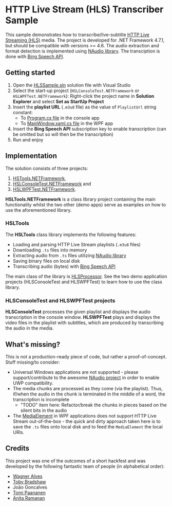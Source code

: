 HTTP Live Stream (HLS) Transcriber Sample
=========================================

This sample demonstrates how to transcribe/live-subtitle
[HTTP Live Streaming (HLS)](https://en.wikipedia.org/wiki/HTTP_Live_Streaming) media.
The project is developed for .NET Framework 4.7.1, but should be compatible with versions >= 4.6.
The audio extraction and format detection is implemented using
[NAudio library](https://github.com/naudio/NAudio). The transciption is done with
[Bing Speech API](https://azure.microsoft.com/en-us/services/cognitive-services/speech/).

## Getting started ##

1. Open the [HLSSample.sln](/HLSSample.sln) solution file with Visual Studio
2. Select the start-up project (`HSLConsoleTest.NETFramework` or `HSLWPFTest.NETFramework`):
   Right-click the project name in **Solution Explorer** and select **Set as StartUp Project**
3. Insert the **playlist URL** (`.m3u8` file) as the value of `PlaylistUrl` string constant:
    * To [Program.cs file](/HLSConsoleTest.NETFramework/Program.cs#L11) in the console app 
    * To [MainWindow.xaml.cs file](/HLSWPFTest.NETFramework/MainWindow.xaml.cs#L17) in the WPF app
4. Insert the **Bing Speech API** subscription key to enable transcription (can be omitted but so will then be the transcription)
5. Run and enjoy

## Implementation ##

The solution consists of three projects:
1. [HSTools.NETFramework](/HLSTools.NETFramework),
2. [HSLConsoleTest.NETFramework](/HLSConsoleTest.NETFramework) and
3. [HSLWPFTest.NETFramework](/HLSWPFTest.NETFramework).

**HSLTools.NETFramework** is a class library project containing the main functionality whilst the
two other (demo apps) serve as examples on how to use the aforementioned library.

### HSLTools ###

The **HSLTools** class library implements the following features:
* Loading and parsing HTTP Live Stream playlists (`.m3u8` files)
* Downloading `.ts` files into memory
* Extracting audio from `.ts` files utilizing [NAudio library](https://github.com/naudio/NAudio)
* Saving binary files on local disk
* Transcribing audio (bytes) with [Bing Speech API](https://azure.microsoft.com/en-us/services/cognitive-services/speech/)

The main class of the library is [HLSProcessor](/HLSTools.NETFramework/HLSProcessor.cs).
See the two demo application projects (HLSConsoleTest and HLSWPFTest) to learn how to use the class
library.

### HLSConsoleTest and HLSWPFTest projects ###

**HLSConsoleTest** processes the given playlist and displays the audio transcription in the
console window. **HLSWPFTest** plays and displays the video files in the playlist with
subtitles, which are produced by transcribing the audio in the media.

## What's missing? ##

This is not a production-ready piece of code, but rather a proof-of-concept.
Stuff missing/to consider:
* Universal Windows applications are not supported - please support/contribute to the awesome
  [NAudio project](https://github.com/naudio/NAudio) in order to enable UWP compatibility.
* The media chunks are processed as they come (via the playlist). Thus, if/when the audio in
  the chunk is terminated in the middle of a word, the transcription is incomplete
  * "TODO" item here: Refactor/break the chunks in pieces based on the silent bits in the audio
* The [MediaElement](https://msdn.microsoft.com/en-us/library/system.windows.controls.mediaelement(v=vs.110).aspx)
  in WPF applications does not support HTTP Live Stream out-of-the-box - the quick and dirty
  approach taken here is to save the `.ts` files onto local disk and to feed the `MediaElement` the
  local URIs.

## Credits ##

This project was one of the outcomes of a short hackfest and was developed by the following
fantastic team of people (in alphabetical order):
* [Wagner Alves](https://github.com/keyrox)
* [Toby Bradshaw](https://github.com/tobybrad)
* João Goncalves
* [Tomi Paananen](https://github.com/tompaana)
* [Anita Ramanan](https://github.com/anraman)
